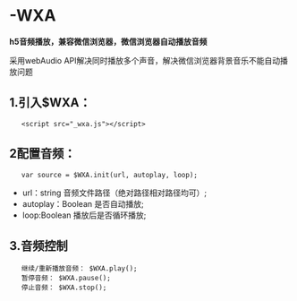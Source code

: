 # -WXA

**h5音频播放，兼容微信浏览器，微信浏览器自动播放音频**

采用webAudio API解决同时播放多个声音，解决微信浏览器背景音乐不能自动播放问题

## 1.引入$WXA：

```
   <script src="_wxa.js"></script>

```

## 2配置音频：
```
   var source = $WXA.init(url, autoplay, loop);

```
- url：string 音频文件路径（绝对路径相对路径均可）;
- autoplay：Boolean 是否自动播放;
- loop:Boolean 播放后是否循环播放;

## 3.音频控制
```
   继续/重新播放音频： $WXA.play();
   暂停音频： $WXA.pause();
   停止音频： $WXA.stop();
```
